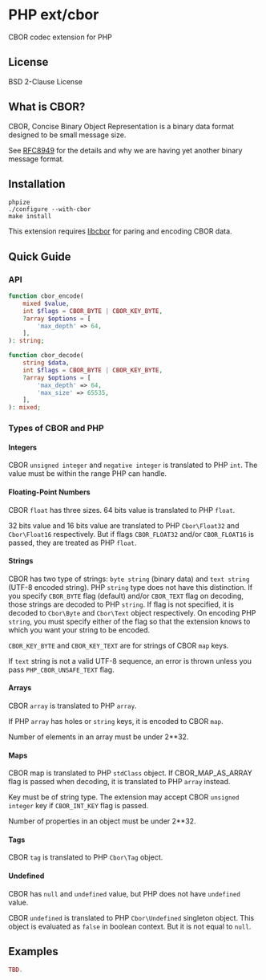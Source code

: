 # PHP ext/cbor

CBOR codec extension for PHP


## License

BSD 2-Clause License


## What is CBOR?

CBOR, Concise Binary Object Representation is a binary data format designed to be small message size.

See [RFC8949](https://datatracker.ietf.org/doc/html/rfc8949) for the details and why we are having yet another binary message format.


## Installation

```
phpize
./configure --with-cbor
make install
```

This extension requires [libcbor](https://github.com/PJK/libcbor/) for paring and encoding CBOR data.


## Quick Guide

### API

```php
function cbor_encode(
    mixed $value,
    int $flags = CBOR_BYTE | CBOR_KEY_BYTE,
    ?array $options = [
        'max_depth' => 64,
    ],
): string;

function cbor_decode(
    string $data,
    int $flags = CBOR_BYTE | CBOR_KEY_BYTE,
    ?array $options = [
        'max_depth' => 64,
        'max_size' => 65535,
    ],
): mixed;
```


### Types of CBOR and PHP

#### Integers

CBOR `unsigned integer` and `negative integer` is translated to PHP `int`.
The value must be within the range PHP can handle.

#### Floating-Point Numbers

CBOR `float` has three sizes. 64 bits value is translated to PHP `float`.

32 bits value and 16 bits value are translated to PHP `Cbor\Float32` and `Cbor\Float16` respectively.
But if flags `CBOR_FLOAT32` and/or `CBOR_FLOAT16` is passed, they are treated as PHP `float`.

#### Strings

CBOR has two type of strings: `byte string` (binary data) and `text string` (UTF-8 encoded string).
PHP `string` type does not have this distinction.
If you specify `CBOR_BYTE` flag (default) and/or `CBOR_TEXT` flag on decoding, those strings are decoded to PHP `string`. If flag is not specified, it is decoded to `Cbor\Byte` and `Cbor\Text` object respectively.
On encoding PHP `string`, you must specify either of the flag so that the extension knows to which you want your string to be encoded.

`CBOR_KEY_BYTE` and `CBOR_KEY_TEXT` are for strings of CBOR `map` keys.

If `text` string is not a valid UTF-8 sequence, an error is thrown unless you pass `PHP_CBOR_UNSAFE_TEXT` flag.

#### Arrays

CBOR `array` is translated to PHP `array`.

If PHP `array` has holes or `string` keys, it is encoded to CBOR `map`.

Number of elements in an array must be under 2**32.

#### Maps

CBOR map is translated to PHP `stdClass` object.
If CBOR_MAP_AS_ARRAY flag is passed when decoding, it is translated to PHP `array` instead.

Key must be of string type.
The extension may accept CBOR `unsigned integer` key if `CBOR_INT_KEY` flag is passed.

Number of properties in an object must be under 2**32.

#### Tags

CBOR `tag` is translated to PHP `Cbor\Tag` object.

#### Undefined

CBOR has `null` and `undefined` value, but PHP does not have `undefined` value.

CBOR `undefined` is translated to PHP `Cbor\Undefined` singleton object.
This object is evaluated as `false` in boolean context.
But it is not equal to `null`.

## Examples

```php
TBD.
```
